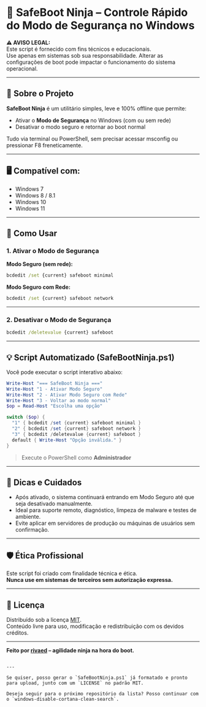 
# 🥷 SafeBoot Ninja – Controle Rápido do Modo de Segurança no Windows

**⚠️ AVISO LEGAL:**  
Este script é fornecido com fins técnicos e educacionais.  
Use apenas em sistemas sob sua responsabilidade. Alterar as configurações de boot pode impactar o funcionamento do sistema operacional.

---

## 🧠 Sobre o Projeto

**SafeBoot Ninja** é um utilitário simples, leve e 100% offline que permite:

- Ativar o **Modo de Segurança** no Windows (com ou sem rede)
- Desativar o modo seguro e retornar ao boot normal

Tudo via terminal ou PowerShell, sem precisar acessar msconfig ou pressionar F8 freneticamente.

---

## 🖥️ Compatível com:

- Windows 7  
- Windows 8 / 8.1  
- Windows 10  
- Windows 11

---

## 🚀 Como Usar

### 1. Ativar o Modo de Segurança

**Modo Seguro (sem rede):**

```cmd
bcdedit /set {current} safeboot minimal
```

**Modo Seguro com Rede:**

```cmd
bcdedit /set {current} safeboot network
```

---

### 2. Desativar o Modo de Segurança

```cmd
bcdedit /deletevalue {current} safeboot
```

---

## 💡 Script Automatizado (SafeBootNinja.ps1)

Você pode executar o script interativo abaixo:

```powershell
Write-Host "=== SafeBoot Ninja ==="
Write-Host "1 - Ativar Modo Seguro"
Write-Host "2 - Ativar Modo Seguro com Rede"
Write-Host "3 - Voltar ao modo normal"
$op = Read-Host "Escolha uma opção"

switch ($op) {
  "1" { bcdedit /set {current} safeboot minimal }
  "2" { bcdedit /set {current} safeboot network }
  "3" { bcdedit /deletevalue {current} safeboot }
  default { Write-Host "Opção inválida." }
}
```

> Execute o PowerShell como **Administrador**

---

## 📌 Dicas e Cuidados

- Após ativado, o sistema continuará entrando em Modo Seguro até que seja desativado manualmente.
- Ideal para suporte remoto, diagnóstico, limpeza de malware e testes de ambiente.
- Evite aplicar em servidores de produção ou máquinas de usuários sem confirmação.

---

## 🛡️ Ética Profissional

Este script foi criado com finalidade técnica e ética.  
**Nunca use em sistemas de terceiros sem autorização expressa.**

---

## 📄 Licença

Distribuído sob a licença [MIT](LICENSE).  
Conteúdo livre para uso, modificação e redistribuição com os devidos créditos.

---

**Feito por [rivaed](https://github.com/rivaed) – agilidade ninja na hora do boot.**
```

---

Se quiser, posso gerar o `SafeBootNinja.ps1` já formatado e pronto para upload, junto com um `LICENSE` no padrão MIT.

Deseja seguir para o próximo repositório da lista? Posso continuar com o `windows-disable-cortana-clean-search`.
